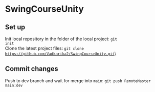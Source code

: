 # SwingCourseUnity
## Set up
Init local repository in the folder of the local project: <code>git init</code>\
Clone the latest project files: <code>git clone https://github.com/Vadkarika2/SwingCourseUnity.git</code>\
## Commit changes
Push to dev branch and wait for merge into <code>main</code>: <code>git push RemoteMaster main:dev</code>
